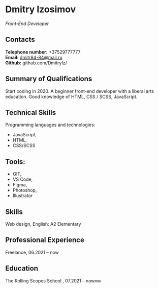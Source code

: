 # Dmitry Izosimov
*Front-End Developer*

## Contacts
**Telephone number:** +37529777777  
**Email:** dmitr84-84@mail.ru  
**Github:** github.com/DmitryIz/

## Summary of Qualifications
Start coding in 2020. A beginner front-end developer with a liberal arts education. Good knowledge of HTML, CSS / SCSS, JavaScript.

## Technical Skills
Programming languages and technologies: 
* JavaScript, 
* HTML, 
* CSS/SCSS

## Tools: 
* GIT, 
* VS Code, 
* Figma, 
* Photoshop, 
* Illustrator

## Skills  
Web design, English: А2 Elementary

## Professional Experience
Freelance, 06.2021 – now

## Education
The Rolling Scopes School , 07.2021 – nowлм